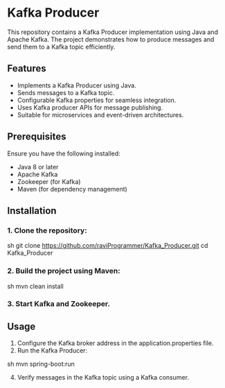 # Kafka Producer
This repository contains a Kafka Producer implementation using Java and Apache Kafka. The project demonstrates how to produce messages and send them to a Kafka topic efficiently.
## Features
* Implements a Kafka Producer using Java.
* Sends messages to a Kafka topic.
* Configurable Kafka properties for seamless integration.
* Uses Kafka producer APIs for message publishing.
* Suitable for microservices and event-driven architectures.
## Prerequisites
Ensure you have the following installed:
* Java 8 or later
* Apache Kafka
* Zookeeper (for Kafka)
* Maven (for dependency management)
## Installation
### 1. Clone the repository:
sh
git clone 
https://github.com/raviProgrammer/Kafka_Producer.git
cd Kafka_Producer

### 2. Build the project using Maven:
sh
mvn clean install

### 3. Start Kafka and Zookeeper.

## Usage
1. Configure the Kafka broker address in the application.properties file.
2. Run the Kafka Producer:

sh
mvn spring-boot:run

4. Verify messages in the Kafka topic using a Kafka consumer.
